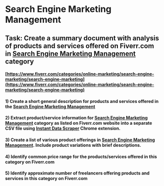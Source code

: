 # Search Engine Marketing Management
## Task: Create a summary document with analysis of products and services offered on Fiverr.com in [Search Engine Marketing Management](https://www.fiverr.com/categories/online-marketing/search-engine-marketing/search-engine-marketing) category
#### [https://www.fiverr.com/categories/online-marketing/search-engine-marketing/search-engine-marketing](https://www.fiverr.com/categories/online-marketing/search-engine-marketing/search-engine-marketing)
#### 1) Create a short general description for products and services offered in the [Search Engine Marketing Management](https://www.fiverr.com/categories/online-marketing/search-engine-marketing/search-engine-marketing)
#### 2) Extract product/service information for [Search Engine Marketing Management](https://www.fiverr.com/categories/online-marketing/search-engine-marketing/search-engine-marketing) category as listed on Fiverr.com website into a separate CSV file using [Instant Data Scraper](https://chrome.google.com/webstore/detail/instant-data-scraper/ofaokhiedipichpaobibbnahnkdoiiah) Chrome extension.
#### 3) Create a list of various product offerings in [Search Engine Marketing Management](https://www.fiverr.com/categories/online-marketing/search-engine-marketing/search-engine-marketing). Include product variations with brief descriptions.
#### 4) Identify common price range for the products/services offered in this category on Fiverr.com
#### 5) Identify approximate number of freelancers offering products and services in this category on Fiverr.com
